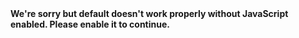 <!DOCTYPE html><html lang=zh><head><meta charset=utf-8><meta http-equiv=X-UA-Compatible content="IE=edge"><meta name=viewport content="width=device-width,initial-scale=1"><link rel=icon href=/favicon.ico><title>梅蘭書院</title><link href=/css/chunk-vendors.ef6661cb.css rel=stylesheet><link href=/css/app.0500e145.css rel=stylesheet></head><body><noscript><strong>We're sorry but default doesn't work properly without JavaScript enabled. Please enable it to continue.</strong></noscript><script>window.onload = function() {
				if (!!window.ActiveXObject || "ActiveXObject" in window) { //判断是否IE浏览器
					if (document.getElementById('IEmsg')) {
						document.getElementById('IEmsg').style.display = "block"
					}
				}
			}</script><script>(function(i, s, o, g, r, a, m) {
				i['GoogleAnalyticsObject'] = r;
				i[r] = i[r] || function() {
					(i[r].q = i[r].q || []).push(arguments)
				}, i[r].l = 1 * new Date();
				a = s.createElement(o),
					m = s.getElementsByTagName(o)[0];
				a.async = 1;
				a.src = g;
				m.parentNode.insertBefore(a, m)
			})(window, document, 'script', 'https://www.google-analytics.com/analytics.js', 'ga');
			ga('create', 'UA-172010026-4', 'auto'); // 将`UA-XXX`换成自己的媒体资源id
			ga('send', 'pageview');</script><div id=app><div class=msg id=IEmsg style="display: none;">该网站不支持IE浏览器,推荐使用谷歌浏览器获得更完整的体验 <a href=https://www.google.cn/chrome/ target=_blank>点击下载</a></div></div><script src=/js/chunk-vendors.e6035c02.js></script><script src=/js/app.66101791.js></script></body><style>.msg {
			position: absolute;
			top: 50%;
			left: 50%;
			transform: translate(-50%, -50%);
			font-size: 25px;
		}</style></html>
